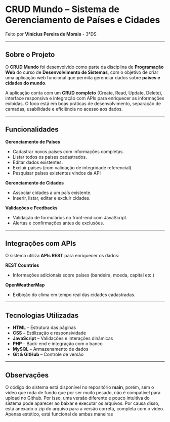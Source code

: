 # CRUD Mundo – Sistema de Gerenciamento de Países e Cidades
Feito por **Vinícius Pereira de Morais** - 3°DS

---

## Sobre o Projeto

O **CRUD Mundo** foi desenvolvido como parte da disciplina de **Programação Web** do curso de **Desenvolvimento de Sistemas**, com o objetivo de criar uma aplicação web funcional que permita gerenciar dados sobre **países e cidades do mundo**.

A aplicação conta com um **CRUD completo** (Create, Read, Update, Delete), interface responsiva e integração com APIs para enriquecer as informações exibidas. O foco está em boas práticas de desenvolvimento, separação de camadas, usabilidade e eficiência no acesso aos dados.

---

## Funcionalidades

**Gerenciamento de Países**  
- Cadastrar novos países com informações completas.  
- Listar todos os países cadastrados.  
- Editar dados existentes.  
- Excluir países (com validação de integridade referencial).
- Pesquisar países existentes vindos da API

**Gerenciamento de Cidades**  
- Associar cidades a um país existente.  
- Inserir, listar, editar e excluir cidades.  

**Validações e Feedbacks**  
- Validação de formulários no front-end com JavaScript.  
- Alertas e confirmações antes de exclusões.


---

## Integrações com APIs

O sistema utiliza **APIs REST** para enriquecer os dados:

**REST Countries**  
- Informações adicionais sobre países (bandeira, moeda, capital etc.)

**OpenWeatherMap**  
- Exibição do clima em tempo real das cidades cadastradas.

---

## Tecnologias Utilizadas

- **HTML** – Estrutura das páginas  
- **CSS** – Estilização e responsividade  
- **JavaScript** – Validações e interações dinâmicas  
- **PHP** – Back-end e integração com o banco  
- **MySQL** – Armazenamento de dados  
- **Git & GitHub** – Controle de versão

---

## Observações
O código do sistema está disponível no repositório **main**, porém, sem o vídeo que roda de fundo que por ser muito pesado, não é compatível para upload no Github. Por isso, uma versão diferente e pouco intuitiva do sistema pode aparecer ao baixar e executar os arquivos.
Por causa disso, está anexado o zip do arquivo para a versão correta, completa com o vídeo. Apenas estético, está funcional de ambas maneiras
